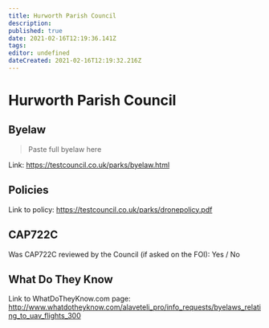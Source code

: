 ```yaml
---
title: Hurworth Parish Council
description: 
published: true
date: 2021-02-16T12:19:36.141Z
tags: 
editor: undefined
dateCreated: 2021-02-16T12:19:32.216Z
---
```


# Hurworth Parish Council


## Byelaw
> Paste full byelaw here

Link:
https://testcouncil.co.uk/parks/byelaw.html

## Policies
Link to policy:
https://testcouncil.co.uk/parks/dronepolicy.pdf

## CAP722C

Was CAP722C reviewed by the Council (if asked on the FOI): Yes / No

## What Do They Know

Link to WhatDoTheyKnow.com page:
http://www.whatdotheyknow.com/alaveteli_pro/info_requests/byelaws_relating_to_uav_flights_300

